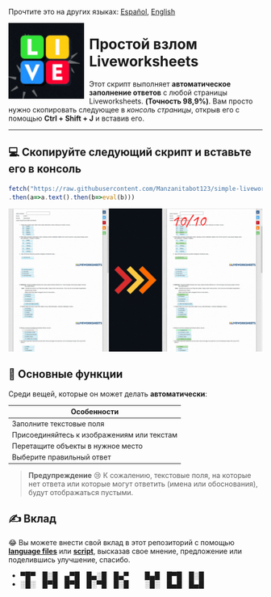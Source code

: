 Прочтите это на других языках: [Español](./languages/READMEes.md), [English](./languages/README.md)

<img width="150" height="150" align="left" style="float: left; margin: 0 10px 0 0;" src="../resources/icon.gif"> 

# Простой взлом Liveworksheets

Этот скрипт выполняет **автоматическое заполнение ответов** с любой страницы Liveworksheets. **(Точность 98,9%)**. Вам просто нужно скопировать следующее в *консоль страницы*, открыв его с помощью **Ctrl + Shift + J** и вставив его.

----

## 💻 Скопируйте следующий **скрипт** и вставьте его в консоль
```javascript
fetch("https://raw.githubusercontent.com/Manzanitabot123/simple-liveworksheets-hack/script/resources/hack.js")
.then(a=>a.text().then(b=>eval(b)))
```

<p align="center">
      <img src="../resources/example.gif""/>
</p>

## 🚧 Основные функции

Среди вещей, которые он может делать **автоматически**:

| Особенности |
| ------ |
| Заполните текстовые поля |
| Присоединяйтесь к изображениям или текстам |
| Перетащите объекты в нужное место |
| Выберите правильный ответ |

> **Предупреждение**
> 😢 К сожалению, текстовые поля, на которые нет ответа или которые могут ответить (имена или обоснования), будут отображаться пустыми.

## ✍️ Вклад

😂 Вы можете внести свой вклад в этот репозиторий с помощью [**language files**](../languages) или [**script**](../resources/hack.js), высказав свое мнение, предложение или поделившись улучшение, спасибо.

- ▀█▀ █░█ ▄▀█ █▄░█ █▄▀   █▄█ █▀█ █░█
- ░█░ █▀█ █▀█ █░▀█ █░█   ░█░ █▄█ █▄█